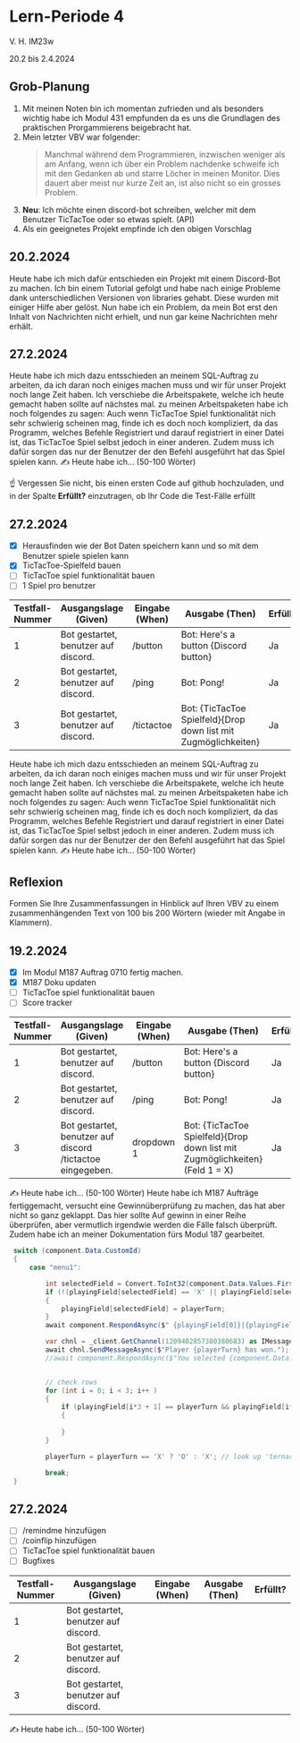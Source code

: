 # Lern-Periode 4
V. H. IM23w

20.2 bis 2.4.2024

## Grob-Planung

1. Mit meinen Noten bin ich momentan zufrieden und als besonders wichtig habe ich Modul 431 empfunden da es uns die Grundlagen des praktischen Prorgammierens beigebracht hat.
2. Mein letzter VBV war folgender:
   > Manchmal während dem Programmieren, inzwischen weniger als am Anfang, wenn ich über ein Problem nachdenke schweife ich mit den Gedanken ab und starre Löcher in meinen Monitor. Dies dauert aber meist nur kurze Zeit an, ist also nicht so ein grosses Problem.
4. **Neu**: Ich möchte einen discord-bot schreiben, welcher mit dem Benutzer TicTacToe oder so etwas spielt. (API)
5. Als ein geeignetes Projekt empfinde ich den obigen Vorschlag

## 20.2.2024

Heute habe ich mich dafür entschieden ein Projekt mit einem Discord-Bot zu machen. Ich bin einem Tutorial gefolgt und habe nach einige Probleme dank unterschiedlichen Versionen von libraries gehabt. Diese wurden mit einiger Hilfe aber gelöst. Nun habe ich ein Problem, da mein Bot erst den Inhalt von Nachrichten nicht erhielt, und nun gar keine Nachrichten mehr erhält.

## 27.2.2024

Heute habe ich mich dazu entsschieden an meinem SQL-Auftrag zu arbeiten, da ich daran noch einiges machen muss und wir für unser Projekt noch lange Zeit haben. Ich verschiebe die Arbeitspakete, welche ich heute gemacht haben sollte auf nächstes mal. zu meinen Arbeitspaketen habe ich noch folgendes zu sagen: Auch wenn TicTacToe Spiel funktionalität nich sehr schwierig scheinen mag, finde ich es doch noch kompliziert, da das Programm, welches Befehle Registriert und darauf registriert in einer Datei ist, das TicTacToe Spiel selbst jedoch in einer anderen. Zudem muss ich dafür sorgen das nur der Benutzer der den Befehl ausgeführt hat das Spiel spielen kann.
✍️ Heute habe ich... (50-100 Wörter)

☝️ Vergessen Sie nicht, bis einen ersten Code auf github hochzuladen, und in der Spalte **Erfüllt?** einzutragen, ob Ihr Code die Test-Fälle erfüllt
## 27.2.2024

- [x] Herausfinden wie der Bot Daten speichern kann und so mit dem Benutzer spiele spielen kann
- [x] TicTacToe-Spielfeld bauen
- [ ] TicTacToe spiel funktionalität bauen
- [ ] 1 Spiel pro benutzer

| Testfall-Nummer | Ausgangslage (Given) | Eingabe (When) | Ausgabe (Then) | Erfüllt? |
| --------------- | -------------------- | -------------- | -------------- | -------- |
| 1               | Bot gestartet, benutzer auf discord. | /button | Bot: Here's a button {Discord button} | Ja |
| 2               | Bot gestartet, benutzer auf discord. | /ping   | Bot: Pong! | Ja |
| 3               | Bot gestartet, benutzer auf discord. | /tictactoe | Bot: {TicTacToe Spielfeld}{Drop down list mit Zugmöglichkeiten} | Ja |

Heute habe ich mich dazu entsschieden an meinem SQL-Auftrag zu arbeiten, da ich daran noch einiges machen muss und wir für unser Projekt noch lange Zeit haben. Ich verschiebe die Arbeitspakete, welche ich heute gemacht haben sollte auf nächstes mal. zu meinen Arbeitspaketen habe ich noch folgendes zu sagen: Auch wenn TicTacToe Spiel funktionalität nich sehr schwierig scheinen mag, finde ich es doch noch kompliziert, da das Programm, welches Befehle Registriert und darauf registriert in einer Datei ist, das TicTacToe Spiel selbst jedoch in einer anderen. Zudem muss ich dafür sorgen das nur der Benutzer der den Befehl ausgeführt hat das Spiel spielen kann.
✍️ Heute habe ich... (50-100 Wörter)



## Reflexion

Formen Sie Ihre Zusammenfassungen in Hinblick auf Ihren VBV zu einem zusammenhängenden Text von 100 bis 200 Wörtern (wieder mit Angabe in Klammern).
## 19.2.2024

- [x] Im Modul M187 Auftrag 0710 fertig machen.
- [x] M187 Doku updaten
- [ ] TicTacToe spiel funktionalität bauen
- [ ] Score tracker

| Testfall-Nummer | Ausgangslage (Given) | Eingabe (When) | Ausgabe (Then) | Erfüllt? |
| --------------- | -------------------- | -------------- | -------------- | -------- |
| 1               | Bot gestartet, benutzer auf discord. | /button | Bot: Here's a button {Discord button} | Ja |
| 2               | Bot gestartet, benutzer auf discord. | /ping   | Bot: Pong! | Ja |
| 3               | Bot gestartet, benutzer auf discord /tictactoe eingegeben. | dropdown 1 | Bot: {TicTacToe Spielfeld}{Drop down list mit Zugmöglichkeiten} (Feld 1 = X) | Ja |


✍️ Heute habe ich... (50-100 Wörter)
Heute habe ich M187 Aufträge fertiggemacht, versucht eine Gewinnüberprüfung zu machen, das hat aber nicht so ganz geklappt. Das hier sollte Auf gewinn in einer Reihe überprüfen, aber vermutlich irgendwie werden die Fälle  falsch überprüft. Zudem habe ich an meiner Dokumentation fürs Modul 187 gearbeitet.
```C#
 switch (component.Data.CustomId)
 {
     case "menu1":

         int selectedField = Convert.ToInt32(component.Data.Values.First()) -1;
         if (!(playingField[selectedField] == 'X' || playingField[selectedField] == 'O'))
         {
             playingField[selectedField] = playerTurn;
         }   
         await component.RespondAsync($" {playingField[0]}|{playingField[1]}|{playingField[2]}\n{playingField[3]}|{playingField[4]}|{playingField[5]}\n{playingField[6]}|{playingField[7]}|{playingField[8]}", components: components.Build());

         var chnl = _client.GetChannel(1209402857380380683) as IMessageChannel;
         await chnl.SendMessageAsync($"Player {playerTurn} has won.");
         //await component.RespondAsync($"You selected {component.Data.Values.First()}"); // .First() ist das momentan ausgewählte


         // check rows
         for (int i = 0; i < 3; i++ )
         {
             if (playingField[i*3 + 1] == playerTurn && playingField[i*3 + 2] == playerTurn && playingField[i*3 + 3] == playerTurn)
             {
                
             }
         }

         playerTurn = playerTurn == 'X' ? 'O' : 'X'; // look up 'ternary operator'

         break;
 }
```
## 27.2.2024

- [ ] /remindme hinzufügen
- [ ] /coinflip hinzufügen
- [ ] TicTacToe spiel funktionalität bauen
- [ ] Bugfixes

| Testfall-Nummer | Ausgangslage (Given) | Eingabe (When) | Ausgabe (Then) | Erfüllt? |
| --------------- | -------------------- | -------------- | -------------- | -------- |
| 1               | Bot gestartet, benutzer auf discord.  |  |  |  |
| 2               | Bot gestartet, benutzer auf discord.  |  |  |  | 
| 3               | Bot gestartet, benutzer auf discord.  |  |  |  |


✍️ Heute habe ich... (50-100 Wörter)
